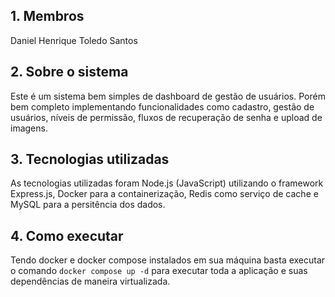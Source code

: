 ## 1. Membros
Daniel Henrique Toledo Santos

## 2. Sobre o sistema

Este é um sistema bem simples de dashboard de gestão de usuários. Porém bem completo implementando funcionalidades como cadastro, gestão de usuários, níveis de permissão, fluxos de recuperação de senha e upload de imagens.

## 3. Tecnologias utilizadas

As tecnologias utilizadas foram Node.js (JavaScript) utilizando o framework Express.js, Docker para a containerização, Redis como serviço de cache e MySQL para a persitência dos dados.

## 4. Como executar

Tendo docker e docker compose instalados em sua máquina basta executar o comando ```docker compose up -d``` para executar toda a aplicação e suas dependências de maneira virtualizada.
